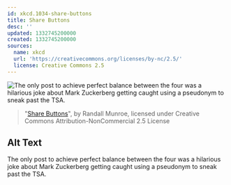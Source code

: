 ```yaml
---
id: xkcd.1034-share-buttons
title: Share Buttons
desc: ''
updated: 1332745200000
created: 1332745200000
sources:
  name: xkcd
  url: 'https://creativecommons.org/licenses/by-nc/2.5/'
  license: Creative Commons 2.5
---
```

![The only post to achieve perfect balance between the four was a hilarious joke about Mark Zuckerberg getting caught using a pseudonym to sneak past the TSA.](https://imgs.xkcd.com/comics/share_buttons.png)
> "[Share Buttons](https://xkcd.com/1034/)", by Randall Munroe, licensed under Creative Commons Attribution-NonCommercial 2.5 License

## Alt Text
The only post to achieve perfect balance between the four was a hilarious joke about Mark Zuckerberg getting caught using a pseudonym to sneak past the TSA.
